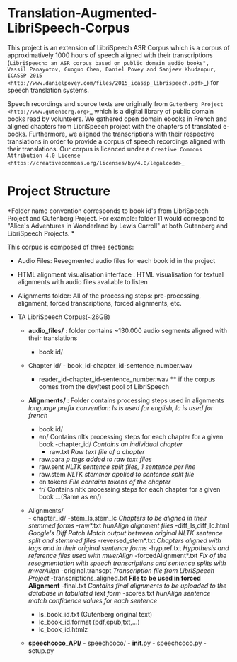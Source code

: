 

Translation-Augmented-LibriSpeech-Corpus
========================================

This project is an extension of LibriSpeech ASR Corpus which is a corpus of approximatively 1000 hours of speech aligned with their transcriptions (`LibriSpeech: an ASR corpus based on public domain audio books", Vassil Panayotov, Guoguo Chen, Daniel Povey and Sanjeev Khudanpur, ICASSP 2015
<http://www.danielpovey.com/files/2015_icassp_librispeech.pdf>`_) for speech translation systems. 

Speech recordings and source texts are originally from `Gutenberg Project
<http://www.gutenberg.org>`_ which is a digital library of public domain books read by volunteers. We gathered open domain ebooks in French and aligned chapters from LibriSpeech project with the chapters of translated e-books. Furthermore, we aligned the transcriptions with their respective translations in order to provide a corpus of speech recordings aligned with their translations. Our corpus is licenced under a `Creative Commons Attribution 4.0 License
<https://creativecommons.org/licenses/by/4.0/legalcode>`_ 


Project Structure
=================
*Folder name convention corresponds to book id's from LibriSpeech Project and Gutenberg Project. For example: folder 11 would correspond
to "Alice's Adventures in Wonderland by Lewis Carroll" at both Gutenberg and LibriSpeech Projects. *

This corpus is composed of three sections:
- Audio Files: Resegmented audio files for each book id in the project
- HTML alignment visualisation interface : HTML visualisation for textual alignments with audio files avaliable to listen
- Alignments folder: All of the processing steps: pre-processing, alignment, forced transcriptions, forced alignments, etc.


- TA LibriSpeech Corpus(~26GB)

    - **audio_files/** : folder contains ~130.000 audio segments aligned with their translations
       - book id/
	- Chapter id/
       		- book_id-chapter_id-sentence_number.wav
		- reader_id-chapter_id-sentence_number.wav ** if the corpus comes from the dev/test pool of LibriSpeech
              
       
    - **Alignments/** : Folder contains processing steps used in alignments
	*language prefix convention: ls is used for english, lc is used for french*
       - book id/
       	- en/ Contains nltk processing steps for each chapter for a given book
	  -chapter_id/ *Contains an individual chapter*
          	- raw.txt *Raw text file of a chapter*
		- raw.para *p tags added to raw text files*
		- raw.sent *NLTK sentence split files, 1 sentence per line*
		- raw.stem *NLTK stemmer applied to sentence split file*
		- en.tokens *File contains tokens of the chapter*
       	- fr/ Contains nltk processing steps for each chapter for a given book
	  ...(Same as en/)
	- Alignments/	
              - chapter_id/
              	-stem_ls,stem_lc *Chapters to be aligned in their stemmed forms*
		-raw*.txt *hunAlign alignment files*
		-diff_ls,diff_lc.html *Google's Diff Patch Match output between original NLTK sentence split and stemmed files*
		-reversed_stem*.txt *Chapters aligned with tags and in their original sentence forms*
		-hyp,ref.txt *Hypothesis and reference files used with mwerAlign*
		-forcedAlignment*.txt *Fix of the resegmentation with speech transcriptions and sentence splits with mwerAlign*
		-original.transcpt *Transcription file from LibriSpeech Project*
		-transcriptions_aligned.txt **File to be used in forced Alignment**
		-final.txt *Contains final alignments to be uploaded to the database in tabulated text form*
		-scores.txt *hunAlign sentence match confidence values for each sentence*
       - ls_book_id.txt (Gutenberg original text)
       - lc_book_id.format (pdf,epub,txt,...)
       - lc_book_id.htmlz

    - **speechcoco_API/**
           - speechcoco/
                  - __init__.py
                  - speechcoco.py
           - setup.py








